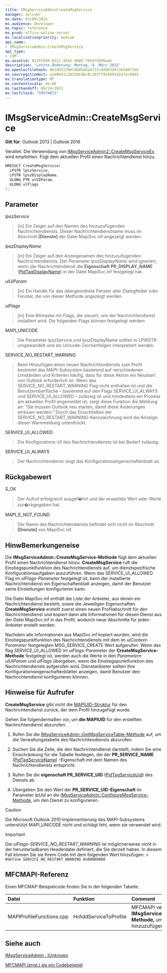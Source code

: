 ```yaml
---
title: IMsgServiceAdminCreateMsgService
manager: soliver
ms.date: 03/09/2015
ms.audience: Developer
ms.topic: reference
ms.prod: office-online-server
ms.localizationpriority: medium
api_name:
- IMsgServiceAdmin.CreateMsgService
api_type:
- COM
ms.assetid: 0135f049-0311-45e5-9685-78597d599a4e
description: 'Letzte Änderung: Montag, 9. März 2015'
ms.openlocfilehash: 0b3d8327607db0546a4737cdddb3d913e54077eb
ms.sourcegitcommit: a1d9041c20256616c9c183f7d1049142a7ac6991
ms.translationtype: MT
ms.contentlocale: de-DE
ms.lasthandoff: 09/24/2021
ms.locfileid: "59579873"
---
```

# <a name="imsgserviceadmincreatemsgservice"></a>IMsgServiceAdmin::CreateMsgService

  
  
**Gilt für**: Outlook 2013 | Outlook 2016 
  
Veraltet: Die Verwendung von [IMsgServiceAdmin2::CreateMsgServiceEx](imsgserviceadmin2-createmsgserviceex.md) wird empfohlen. Fügt dem aktuellen Profil einen Nachrichtendienst hinzu. 
  
```cpp
HRESULT CreateMsgService(
  LPSTR lpszService,
  LPSTR lpszDisplayName,
  ULONG_PTR ulUIParam,
  ULONG ulFlags    
);
```

## <a name="parameters"></a>Parameter

 _lpszService_
  
> [in] Ein Zeiger auf den Namen des hinzuzufügenden Nachrichtendiensts. Dieser Nachrichtendienstname muss im Abschnitt **[Dienste]** der Datei MapiSvc.inf angezeigt werden. 
    
 _lpszDisplayName_
  
> [in] Ein Zeiger auf den Anzeigenamen des hinzuzufügenden Nachrichtendiensts. Der  _Parameter lpszDisplayName_ wird ignoriert, wenn der Nachrichtendienst die **Eigenschaft PR_DISPLAY_NAME** ([PidTagDisplayName](pidtagdisplayname-canonical-property.md)) in der Datei MapiSvc.inf festgelegt hat.
    
 _ulUIParam_
  
> [in] Ein Handle für das übergeordnete Fenster aller Dialogfelder oder Fenster, die von dieser Methode angezeigt werden.
    
 _ulFlags_
  
> [in] Eine Bitmaske mit Flags, die steuert, wie der Nachrichtendienst installiert wird. Die folgenden Flags können festgelegt werden:
    
MAPI_UNICODE
  
> Die Parameter lpszService und lpszDisplayName sollten in LPWSTR umgewandelt und als Unicode-Zeichenfolgen interpretiert werden.
    
SERVICE_NO_RESTART_WARNING
  
> Beim Hinzufügen eines neuen Nachrichtendiensts zum Profil bestimmt das MAPI-Subsystem basierend auf verschiedenen Umständen und Kriterien häufig, dass für diese Aktion ein Neustart von Outlook erforderlich ist. Wenn das SERVICE_NO_RESTART_WARNING Flag nicht enthalten ist und die Benutzeroberfläche – basierend auf den Flags SERVICE_UI_ALWAYS und SERVICE_UI_ALLOWED – zulässig ist und mindestens ein Prozess am aktuellen Profil angemeldet ist, zeigt diese Funktion die Meldung an: "Sie müssen Outlook neu starten, damit diese Änderungen wirksam werden." Durch das Einschließen der SERVICE_NO_RESTART_WARNING-Kennzeichnung wird die Anzeige dieser Warnmeldung unterdrückt.
    
SERVICE_UI_ALLOWED
  
> Die Konfigurations-UI des Nachrichtendiensts ist bei Bedarf zulässig.
    
SERVICE_UI_ALWAYS 
  
> Der Nachrichtendienst zeigt das Konfigurationseigenschaftenblatt an.
    
## <a name="return-value"></a>Rückgabewert

S_OK 
  
> Der Aufruf erfolgreich ausgef�hrt und der erwartete Wert oder Werte zur�ckgegeben hat.
    
MAPI_E_NOT_FOUND 
  
> Der Name des Nachrichtendiensts befindet sich nicht im Abschnitt **[Dienste]** von MapiSvc.inf. 
    
## <a name="remarks"></a>HinwBemerkungeneise

Die **IMsgServiceAdmin::CreateMsgService-Methode** fügt dem aktuellen Profil einen Nachrichtendienst hinzu. **CreateMsgService** ruft die Einstiegspunktfunktion des Nachrichtendiensts auf, um dienstspezifische Konfigurationsaufgaben auszuführen. Wenn das SERVICE_UI_ALLOWED Flag im  _ulFlags-Parameter_ festgelegt ist, kann der installierte Nachrichtendienst ein Eigenschaftenblatt anzeigen, damit der Benutzer seine Einstellungen konfigurieren kann. 
  
Die Datei MapiSvc.inf enthält die Liste der Anbieter, aus denen ein Nachrichtendienst besteht, sowie die Jeweiligen Eigenschaften. **CreateMsgService** erstellt zuerst einen neuen Profilabschnitt für den Nachrichtendienst und kopiert dann alle Informationen für diesen Dienst aus der Datei MapiSvc.inf in das Profil, wodurch neue Abschnitte für jeden Anbieter erstellt werden. 
  
Nachdem alle Informationen aus MapiSvc.inf kopiert wurden, wird die Einstiegspunktfunktion des Nachrichtendiensts mit dem im  _ulContext-Parameter_ festgelegten MSG_SERVICE_CREATE Wert aufgerufen. Wenn das flag SERVICE_UI_ALLOWED im _ulFlags-Parameter_ der **CreateMsgService-Methode** festgelegt ist, werden auch die Werte in den _Parametern ulUIParam_ und _ulFlags_ übergeben, wenn die Einstiegspunktfunktion des Nachrichtendiensts aufgerufen wird. Dienstanbieter sollten ihre Konfigurationseigenschaftenblätter anzeigen, damit Benutzer den Nachrichtendienst konfigurieren können. 
  
## <a name="notes-to-callers"></a>Hinweise für Aufrufer

 **CreateMsgService** gibt nicht die [MAPIUID-Struktur](mapiuid.md) für den Nachrichtendienst zurück, der dem Profil hinzugefügt wurde. 
  
Gehen Sie folgendermaßen vor, um **die MAPIUID** für den erstellten Nachrichtendienst abzurufen: 
  
1. Rufen Sie die [IMsgServiceAdmin::GetMsgServiceTable-Methode](imsgserviceadmin-getmsgservicetable.md) auf, um die Verwaltungstabelle des Nachrichtendiensts abzurufen. 
    
2. Suchen Sie die Zeile, die den Nachrichtendienst darstellt, indem Sie eine Einschränkung für die Tabelle festlegen, die der **PR_SERVICE_NAME** ([PidTagServiceName](pidtagservicename-canonical-property.md)) -Eigenschaft mit dem Namen des Nachrichtendiensts entspricht. 
    
3. Rufen Sie die **eigenschaft PR_SERVICE_UID** ([PidTagServiceUid](pidtagserviceuid-canonical-property.md)) des Diensts ab. 
    
4. Übergeben Sie den Wert der **PR_SERVICE_UID-Eigenschaft** im Parameter  _lpUid_ an die [IMsgServiceAdmin::ConfigureMsgService-Methode,](imsgserviceadmin-configuremsgservice.md) um den Dienst zu konfigurieren. 
    
> [!CAUTION]
> Die Microsoft Outlook 2010 Implementierung des MAPI-Subsystems unterstützt MAPI_UNICODE nicht und schlägt fehl, wenn sie verwendet wird. 
  
> [!IMPORTANT]
> Die  _ulFlags-SERVICE_NO_RESTART_WARNING_ ist möglicherweise nicht in der herunterladbaren Headerdatei definiert, die Sie derzeit haben. In diesem Fall können Sie sie Ihrem Code mit dem folgenden Wert hinzufügen: >  `#define SERVICE_NO_RESTART_WARNING 0x00000080`
  
## <a name="mfcmapi-reference"></a>MFCMAPI-Referenz

Einen MFCMAP-Beispielcode finden Sie in der folgenden Tabelle.
  
|**Datei**|**Funktion**|**Comment**|
|:-----|:-----|:-----|
|MAPIProfileFunctions.cpp  <br/> |HrAddServiceToProfile  <br/> |MFCMAPI verwendet die **IMsgServiceAdmin::CreateMsgService-Methode,** um einem Profil einen Dienst hinzuzufügen.  <br/> |
   
## <a name="see-also"></a>Siehe auch



[IMsgServiceAdmin : IUnknown](imsgserviceadminiunknown.md)


[MFCMAPI (engl.) als ein Codebeispiel](mfcmapi-as-a-code-sample.md)

